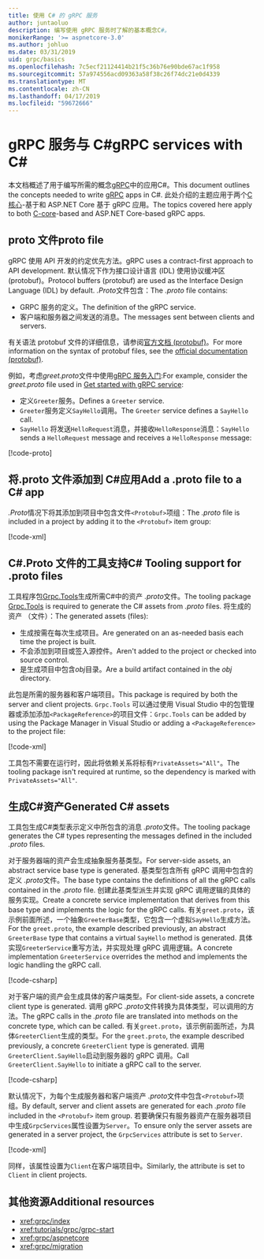 ```yaml
---
title: 使用 C# 的 gRPC 服务
author: juntaoluo
description: 编写使用 gRPC 服务时了解的基本概念C#。
monikerRange: '>= aspnetcore-3.0'
ms.author: johluo
ms.date: 03/31/2019
uid: grpc/basics
ms.openlocfilehash: 7c5ecf21124414b21f5c36b76e90bde67ac1f958
ms.sourcegitcommit: 57a974556acd09363a58f38c26f74dc21e0d4339
ms.translationtype: MT
ms.contentlocale: zh-CN
ms.lasthandoff: 04/17/2019
ms.locfileid: "59672666"
---
```

# <a name="grpc-services-with-c"></a><span data-ttu-id="5da9c-103">gRPC 服务与 C\#</span><span class="sxs-lookup"><span data-stu-id="5da9c-103">gRPC services with C\#</span></span>

<span data-ttu-id="5da9c-104">本文档概述了用于编写所需的概念[gRPC](https://grpc.io/docs/guides/)中的应用C#。</span><span class="sxs-lookup"><span data-stu-id="5da9c-104">This document outlines the concepts needed to write [gRPC](https://grpc.io/docs/guides/) apps in C#.</span></span> <span data-ttu-id="5da9c-105">此处介绍的主题应用于两个[C 核心](https://grpc.io/blog/grpc-stacks)-基于和 ASP.NET Core 基于 gRPC 应用。</span><span class="sxs-lookup"><span data-stu-id="5da9c-105">The topics covered here apply to both [C-core](https://grpc.io/blog/grpc-stacks)-based and ASP.NET Core-based gRPC apps.</span></span>

## <a name="proto-file"></a><span data-ttu-id="5da9c-106">proto 文件</span><span class="sxs-lookup"><span data-stu-id="5da9c-106">proto file</span></span>

<span data-ttu-id="5da9c-107">gRPC 使用 API 开发的约定优先方法。</span><span class="sxs-lookup"><span data-stu-id="5da9c-107">gRPC uses a contract-first approach to API development.</span></span> <span data-ttu-id="5da9c-108">默认情况下作为接口设计语言 (IDL) 使用协议缓冲区 (protobuf)。</span><span class="sxs-lookup"><span data-stu-id="5da9c-108">Protocol buffers (protobuf) are used as the Interface Design Language (IDL) by default.</span></span> <span data-ttu-id="5da9c-109">*.Proto*文件包含：</span><span class="sxs-lookup"><span data-stu-id="5da9c-109">The *.proto* file contains:</span></span>

* <span data-ttu-id="5da9c-110">GRPC 服务的定义。</span><span class="sxs-lookup"><span data-stu-id="5da9c-110">The definition of the gRPC service.</span></span>
* <span data-ttu-id="5da9c-111">客户端和服务器之间发送的消息。</span><span class="sxs-lookup"><span data-stu-id="5da9c-111">The messages sent between clients and servers.</span></span>

<span data-ttu-id="5da9c-112">有关语法 protobuf 文件的详细信息，请参阅[官方文档 (protobuf)](https://developers.google.com/protocol-buffers/docs/proto3)。</span><span class="sxs-lookup"><span data-stu-id="5da9c-112">For more information on the syntax of protobuf files, see the [official documentation (protobuf)](https://developers.google.com/protocol-buffers/docs/proto3).</span></span>

<span data-ttu-id="5da9c-113">例如，考虑*greet.proto*文件中使用[gRPC 服务入门](xref:tutorials/grpc/grpc-start):</span><span class="sxs-lookup"><span data-stu-id="5da9c-113">For example, consider the *greet.proto* file used in [Get started with gRPC service](xref:tutorials/grpc/grpc-start):</span></span>

* <span data-ttu-id="5da9c-114">定义`Greeter`服务。</span><span class="sxs-lookup"><span data-stu-id="5da9c-114">Defines a `Greeter` service.</span></span>
* <span data-ttu-id="5da9c-115">`Greeter`服务定义`SayHello`调用。</span><span class="sxs-lookup"><span data-stu-id="5da9c-115">The `Greeter` service defines a `SayHello` call.</span></span>
* <span data-ttu-id="5da9c-116">`SayHello` 将发送`HelloRequest`消息，并接收`HelloResponse`消息：</span><span class="sxs-lookup"><span data-stu-id="5da9c-116">`SayHello` sends a `HelloRequest` message and receives a `HelloResponse` message:</span></span>

[!code-proto[](~/tutorials/grpc/grpc-start/samples/GrpcGreeter/Protos/greet.proto)]

## <a name="add-a-proto-file-to-a-c-app"></a><span data-ttu-id="5da9c-117">将.proto 文件添加到 C\#应用</span><span class="sxs-lookup"><span data-stu-id="5da9c-117">Add a .proto file to a C\# app</span></span>

<span data-ttu-id="5da9c-118">*.Proto*情况下将其添加到项目中包含文件`<Protobuf>`项组：</span><span class="sxs-lookup"><span data-stu-id="5da9c-118">The *.proto* file is included in a project by adding it to the `<Protobuf>` item group:</span></span>

[!code-xml[](~/tutorials/grpc/grpc-start/samples/GrpcGreeter/GrpcGreeter.csproj?highlight=2&range=7-11)]

## <a name="c-tooling-support-for-proto-files"></a><span data-ttu-id="5da9c-119">C#.Proto 文件的工具支持</span><span class="sxs-lookup"><span data-stu-id="5da9c-119">C# Tooling support for .proto files</span></span>

<span data-ttu-id="5da9c-120">工具程序包[Grpc.Tools](https://www.nuget.org/packages/Grpc.Tools/)生成所需C#中的资产 *.proto*文件。</span><span class="sxs-lookup"><span data-stu-id="5da9c-120">The tooling package [Grpc.Tools](https://www.nuget.org/packages/Grpc.Tools/) is required to generate the C# assets from *.proto* files.</span></span> <span data-ttu-id="5da9c-121">将生成的资产 （文件）：</span><span class="sxs-lookup"><span data-stu-id="5da9c-121">The generated assets (files):</span></span>

* <span data-ttu-id="5da9c-122">生成按需在每次生成项目。</span><span class="sxs-lookup"><span data-stu-id="5da9c-122">Are generated on an as-needed basis each time the project is built.</span></span>
* <span data-ttu-id="5da9c-123">不会添加到项目或签入源控件。</span><span class="sxs-lookup"><span data-stu-id="5da9c-123">Aren't added to the project or checked into source control.</span></span>
* <span data-ttu-id="5da9c-124">是生成项目中包含*obj*目录。</span><span class="sxs-lookup"><span data-stu-id="5da9c-124">Are a build artifact contained in the *obj* directory.</span></span>

<span data-ttu-id="5da9c-125">此包是所需的服务器和客户端项目。</span><span class="sxs-lookup"><span data-stu-id="5da9c-125">This package is required by both the server and client projects.</span></span> <span data-ttu-id="5da9c-126">`Grpc.Tools` 可以通过使用 Visual Studio 中的包管理器或添加添加`<PackageReference>`的项目文件：</span><span class="sxs-lookup"><span data-stu-id="5da9c-126">`Grpc.Tools` can be added by using the Package Manager in Visual Studio or adding a `<PackageReference>` to the project file:</span></span>

[!code-xml[](~/tutorials/grpc/grpc-start/samples/GrpcGreeter/GrpcGreeter.csproj?highlight=1&range=17)]

<span data-ttu-id="5da9c-127">工具包不需要在运行时，因此将依赖关系将标有`PrivateAssets="All"`。</span><span class="sxs-lookup"><span data-stu-id="5da9c-127">The tooling package isn't required at runtime, so the dependency is marked with `PrivateAssets="All"`.</span></span>

## <a name="generated-c-assets"></a><span data-ttu-id="5da9c-128">生成C#资产</span><span class="sxs-lookup"><span data-stu-id="5da9c-128">Generated C# assets</span></span>

<span data-ttu-id="5da9c-129">工具包生成C#类型表示定义中所包含的消息 *.proto*文件。</span><span class="sxs-lookup"><span data-stu-id="5da9c-129">The tooling package generates the C# types representing the messages defined in the included *.proto* files.</span></span>

<span data-ttu-id="5da9c-130">对于服务器端的资产会生成抽象服务基类型。</span><span class="sxs-lookup"><span data-stu-id="5da9c-130">For server-side assets, an abstract service base type is generated.</span></span> <span data-ttu-id="5da9c-131">基类型包含所有 gRPC 调用中包含的定义 *.proto*文件。</span><span class="sxs-lookup"><span data-stu-id="5da9c-131">The base type contains the definitions of all the gRPC calls contained in the *.proto* file.</span></span> <span data-ttu-id="5da9c-132">创建此基类型派生并实现 gRPC 调用逻辑的具体的服务实现。</span><span class="sxs-lookup"><span data-stu-id="5da9c-132">Create a concrete service implementation that derives from this base type and implements the logic for the gRPC calls.</span></span> <span data-ttu-id="5da9c-133">有关`greet.proto`，该示例前面所述，一个抽象`GreeterBase`类型，它包含一个虚拟`SayHello`生成方法。</span><span class="sxs-lookup"><span data-stu-id="5da9c-133">For the `greet.proto`, the example described previously, an abstract `GreeterBase` type that contains a virtual `SayHello` method is generated.</span></span> <span data-ttu-id="5da9c-134">具体实现`GreeterService`重写方法，并实现处理 gRPC 调用逻辑。</span><span class="sxs-lookup"><span data-stu-id="5da9c-134">A concrete implementation `GreeterService` overrides the method and implements the logic handling the gRPC call.</span></span>

[!code-csharp[](~/tutorials/grpc/grpc-start/samples/GrpcGreeter/Services/GreeterService.cs?name=snippet)]

<span data-ttu-id="5da9c-135">对于客户端的资产会生成具体的客户端类型。</span><span class="sxs-lookup"><span data-stu-id="5da9c-135">For client-side assets, a concrete client type is generated.</span></span> <span data-ttu-id="5da9c-136">调用 gRPC *.proto*文件转换为具体类型，可以调用的方法。</span><span class="sxs-lookup"><span data-stu-id="5da9c-136">The gRPC calls in the *.proto* file are translated into methods on the concrete type, which can be called.</span></span> <span data-ttu-id="5da9c-137">有关`greet.proto`，该示例前面所述，为具体`GreeterClient`生成的类型。</span><span class="sxs-lookup"><span data-stu-id="5da9c-137">For the `greet.proto`, the example described previously, a concrete `GreeterClient` type is generated.</span></span> <span data-ttu-id="5da9c-138">调用`GreeterClient.SayHello`启动到服务器的 gRPC 调用。</span><span class="sxs-lookup"><span data-stu-id="5da9c-138">Call `GreeterClient.SayHello` to initiate a gRPC call to the server.</span></span>

[!code-csharp[](~/tutorials/grpc/grpc-start/samples/GrpcGreeterClient/Program.cs?highlight=5-8&name=snippet)]

<span data-ttu-id="5da9c-139">默认情况下，为每个生成服务器和客户端资产 *.proto*文件中包含`<Protobuf>`项组。</span><span class="sxs-lookup"><span data-stu-id="5da9c-139">By default, server and client assets are generated for each *.proto* file included in the `<Protobuf>` item group.</span></span> <span data-ttu-id="5da9c-140">若要确保只有服务器资产在服务器项目中生成`GrpcServices`属性设置为`Server`。</span><span class="sxs-lookup"><span data-stu-id="5da9c-140">To ensure only the server assets are generated in a server project, the `GrpcServices` attribute is set to `Server`.</span></span>

[!code-xml[](~/tutorials/grpc/grpc-start/samples/GrpcGreeter/GrpcGreeter.csproj?highlight=2&range=7-11)]

<span data-ttu-id="5da9c-141">同样，该属性设置为`Client`在客户端项目中。</span><span class="sxs-lookup"><span data-stu-id="5da9c-141">Similarly, the attribute is set to `Client` in client projects.</span></span>

## <a name="additional-resources"></a><span data-ttu-id="5da9c-142">其他资源</span><span class="sxs-lookup"><span data-stu-id="5da9c-142">Additional resources</span></span>

* <xref:grpc/index>
* <xref:tutorials/grpc/grpc-start>
* <xref:grpc/aspnetcore>
* <xref:grpc/migration>
